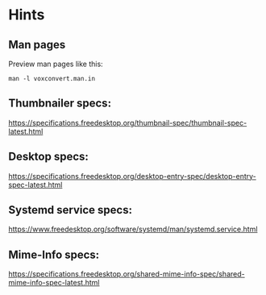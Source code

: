 # Hints

## Man pages

Preview man pages like this:

`man -l voxconvert.man.in`

## Thumbnailer specs:

https://specifications.freedesktop.org/thumbnail-spec/thumbnail-spec-latest.html

## Desktop specs:

https://specifications.freedesktop.org/desktop-entry-spec/desktop-entry-spec-latest.html

## Systemd service specs:

https://www.freedesktop.org/software/systemd/man/systemd.service.html

## Mime-Info specs:

https://specifications.freedesktop.org/shared-mime-info-spec/shared-mime-info-spec-latest.html
